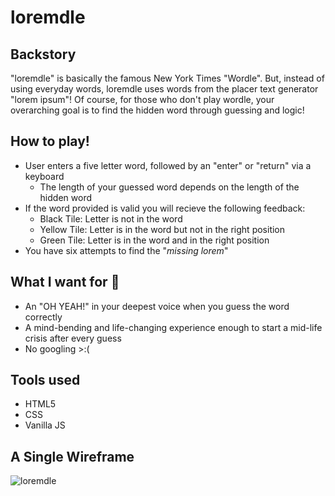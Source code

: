 # loremdle
## Backstory
"loremdle" is basically the famous New York Times "Wordle". But, instead of using everyday words, loremdle uses words from the placer text generator "lorem ipsum"! Of course, for those who don't play wordle, your overarching goal is to find the hidden word through guessing and logic!

## How to play! 
* User enters a five letter word, followed by an "enter" or "return" via a keyboard
  * The length of your guessed word depends on the length of the hidden word 
* If the word provided is valid you will recieve the following feedback:
  * Black Tile: Letter is not in the word
  * Yellow Tile: Letter is in the word but not in the right position
  * Green Tile: Letter is in the word and in the right position
* You have six attempts to find the "_missing lorem_"

## What I want for 🫵
* An "OH YEAH!" in your deepest voice when you guess the word correctly
* A mind-bending and life-changing experience enough to start a mid-life crisis after every guess 
* No googling >:( 

## Tools used
* HTML5
* CSS
* Vanilla JS

## A Single Wireframe
![loremdle](https://user-images.githubusercontent.com/104126976/169827204-7e45c9d1-d5a4-4466-8d37-7c8f524878c9.jpeg)
